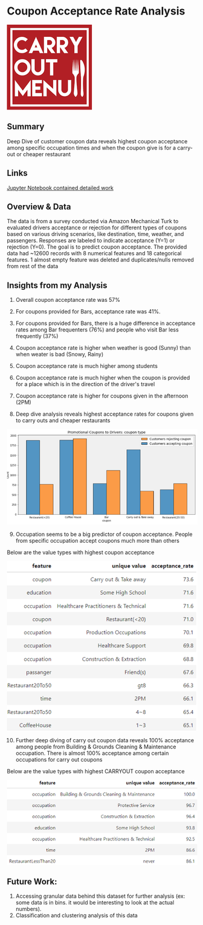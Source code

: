 # Coupon Acceptance Rate Analysis
![image](https://github.com/7ksravan/BerkAI/blob/main/images/5carryout.png)

## Summary
Deep Dive of customer coupon data reveals highest coupon acceptance among specific occupation times and when the coupon give is for a carry-out or cheaper restaurant

## Links
[Jupyter Notebook contained detailed work](https://github.com/7ksravan/BerkAI/blob/main/BerkAI_Coupon_Acceptance_Rate_Analysis.ipynb)

## Overview & Data

The data is from a survey conducted via Amazon Mechanical Turk to evaluated drivers acceptance or rejection for different types of coupons based on various driving scenarios, like destination, time, weather, and passengers. Responses are labeled to indicate acceptance (Y=1) or rejection (Y=0). The goal is to predict coupon acceptance. The provided data had ~12600 records with 8 numerical features and 18 categorical features. 1 almost empty feature was deleted and duplicates/nulls removed from rest of the data

## Insights from my Analysis

 1. Overall coupon acceptance rate was 57%
    
 2. For coupons provided for Bars, acceptance rate was 41%.
    
 3. For coupons provided for Bars, there is a huge difference in acceptance rates among Bar frequenters (76%) and people who visit Bar less frequently (37%)
    
 4. Coupon acceptance rate is higher when weather is good (Sunny) than when weater is bad (Snowy, Rainy)
    
 5. Coupon acceptance rate is much higher among students
    
 6. Coupon acceptance rate is much higher when the coupon is provided for a place which is in the direction of the driver's travel
    
 7. Coupon acceptance rate is higher for coupons given in the afternoon (2PM)
    
 8. Deep dive analysis reveals highest acceptance rates for coupons given to carry outs and cheaper restaurants
    
![image](https://github.com/7ksravan/BerkAI/blob/main/images/5coupontype.png)

 9. Occupation seems to be a big predictor of coupon acceptance. People from specific occupation accept coupons much more than others

Below are the value types with highest coupon acceptance

![image](https://github.com/7ksravan/BerkAI/blob/main/images/5accrateall.png)
    
 10. Further deep diving of carry out coupon data reveals 100% acceptance among people from Building & Grounds Cleaning & Maintenance occupation. There is almost 100% acceptance among certain occupations for carry out coupons

Below are the value types with highest CARRYOUT coupon acceptance

![image](https://github.com/7ksravan/BerkAI/blob/main/images/5accratecarryout.png)

## Future Work:

1. Accessing granular data behind this dataset for further analysis (ex: some data is in bins. it would be interesting to look at the actual numbers).
2. Classification and clustering analysis of this data
